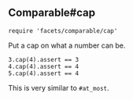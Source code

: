 ## Comparable#cap

    require 'facets/comparable/cap'

Put a cap on what a number can be.

    3.cap(4).assert == 3
    4.cap(4).assert == 4
    5.cap(4).assert == 4

This is very similar to `#at_most`.

